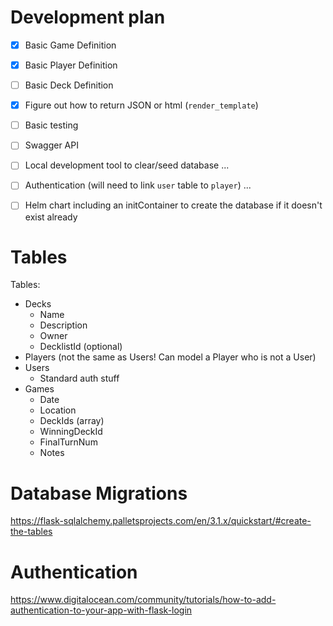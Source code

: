 # Development plan

- [X] Basic Game Definition
- [X] Basic Player Definition
- [ ] Basic Deck Definition
- [X] Figure out how to return JSON or html (`render_template`)
- [ ] Basic testing
- [ ] Swagger API
- [ ] Local development tool to clear/seed database
...
- [ ] Authentication (will need to link `user` table to `player`)
...
- [ ] Helm chart including an initContainer to create the database if it doesn't exist already


# Tables

Tables:
* Decks
  * Name
  * Description
  * Owner
  * DecklistId (optional)
* Players (not the same as Users! Can model a Player who is not a User)
* Users
  * Standard auth stuff
* Games
  * Date
  * Location
  * DeckIds (array)
  * WinningDeckId
  * FinalTurnNum
  * Notes

# Database Migrations

https://flask-sqlalchemy.palletsprojects.com/en/3.1.x/quickstart/#create-the-tables

# Authentication

https://www.digitalocean.com/community/tutorials/how-to-add-authentication-to-your-app-with-flask-login